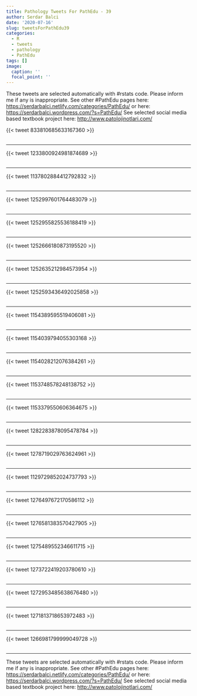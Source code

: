 ```yaml
---
title: Pathology Tweets For PathEdu - 39
author: Serdar Balci
date: '2020-07-16'
slug: tweetsForPathEdu39
categories:
  - R
  - tweets
  - pathology
  - PathEdu
tags: []
image:
  caption: ''
  focal_point: ''
---
```



These tweets are selected automatically with #rstats code. Please inform me if any is inappropriate.
See other #PathEdu pages here: https://serdarbalci.netlify.com/categories/PathEdu/  or here: https://serdarbalci.wordpress.com/?s=PathEdu/ 
See selected social media based textbook project here: http://www.patolojinotlari.com/

{{< tweet 833810685633167360 >}}
<br>
<br>
<hr>
{{< tweet 1233800924981874689 >}}
<br>
<br>
<hr>
{{< tweet 1137802884412792832 >}}
<br>
<br>
<hr>
{{< tweet 1252997601764483079 >}}
<br>
<br>
<hr>
{{< tweet 1252955825536188419 >}}
<br>
<br>
<hr>
{{< tweet 1252666180873195520 >}}
<br>
<br>
<hr>
{{< tweet 1252635212984573954 >}}
<br>
<br>
<hr>
{{< tweet 1252593436492025858 >}}
<br>
<br>
<hr>
{{< tweet 1154389595519406081 >}}
<br>
<br>
<hr>
{{< tweet 1154039794055303168 >}}
<br>
<br>
<hr>
{{< tweet 1154028212076384261 >}}
<br>
<br>
<hr>
{{< tweet 1153748578248138752 >}}
<br>
<br>
<hr>
{{< tweet 1153379550606364675 >}}
<br>
<br>
<hr>
{{< tweet 1282283878095478784 >}}
<br>
<br>
<hr>
{{< tweet 1278719029763624961 >}}
<br>
<br>
<hr>
{{< tweet 1129729852024737793 >}}
<br>
<br>
<hr>
{{< tweet 1276497672170586112 >}}
<br>
<br>
<hr>
{{< tweet 1276581383570427905 >}}
<br>
<br>
<hr>
{{< tweet 1275489552346611715 >}}
<br>
<br>
<hr>
{{< tweet 1273722419203780610 >}}
<br>
<br>
<hr>
{{< tweet 1272953485638676480 >}}
<br>
<br>
<hr>
{{< tweet 1271813718653972483 >}}
<br>
<br>
<hr>
{{< tweet 1266981799999049728 >}}
<br>
<br>
<hr>


These tweets are selected automatically with #rstats code. Please inform me if any is inappropriate.
See other #PathEdu pages here: https://serdarbalci.netlify.com/categories/PathEdu/  or here: https://serdarbalci.wordpress.com/?s=PathEdu/ 
See selected social media based textbook project here: http://www.patolojinotlari.com/
